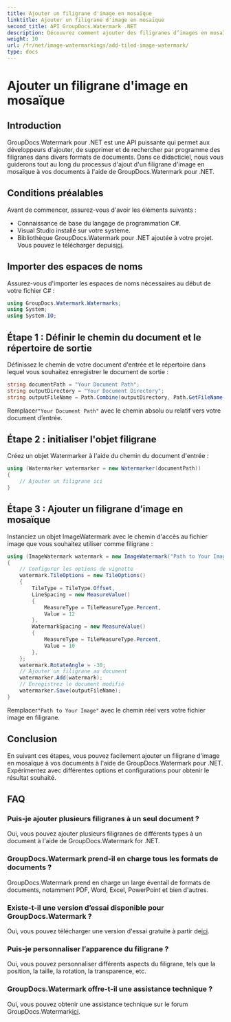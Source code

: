 ```yaml
---
title: Ajouter un filigrane d'image en mosaïque
linktitle: Ajouter un filigrane d'image en mosaïque
second_title: API GroupDocs.Watermark .NET
description: Découvrez comment ajouter des filigranes d’images en mosaïque à vos documents à l’aide de GroupDocs.Watermark for .NET. Facile, efficace et personnalisable.
weight: 10
url: /fr/net/image-watermarkings/add-tiled-image-watermark/
type: docs
---
```

# Ajouter un filigrane d'image en mosaïque

## Introduction
GroupDocs.Watermark pour .NET est une API puissante qui permet aux développeurs d'ajouter, de supprimer et de rechercher par programme des filigranes dans divers formats de documents. Dans ce didacticiel, nous vous guiderons tout au long du processus d'ajout d'un filigrane d'image en mosaïque à vos documents à l'aide de GroupDocs.Watermark pour .NET.
## Conditions préalables
Avant de commencer, assurez-vous d'avoir les éléments suivants :
- Connaissance de base du langage de programmation C#.
- Visual Studio installé sur votre système.
- Bibliothèque GroupDocs.Watermark pour .NET ajoutée à votre projet. Vous pouvez le télécharger depuis[ici](https://releases.groupdocs.com/Watermark/net/).

## Importer des espaces de noms
Assurez-vous d'importer les espaces de noms nécessaires au début de votre fichier C# :
```csharp
using GroupDocs.Watermark.Watermarks;
using System;
using System.IO;
```
## Étape 1 : Définir le chemin du document et le répertoire de sortie
Définissez le chemin de votre document d'entrée et le répertoire dans lequel vous souhaitez enregistrer le document de sortie :
```csharp
string documentPath = "Your Document Path";
string outputDirectory = "Your Document Directory";
string outputFileName = Path.Combine(outputDirectory, Path.GetFileName(documentPath));
```
 Remplacer`"Your Document Path"` avec le chemin absolu ou relatif vers votre document d’entrée.
## Étape 2 : initialiser l'objet filigrane
Créez un objet Watermarker à l'aide du chemin du document d'entrée :
```csharp
using (Watermarker watermarker = new Watermarker(documentPath))
{
    // Ajouter un filigrane ici
}
```
## Étape 3 : Ajouter un filigrane d’image en mosaïque
Instanciez un objet ImageWatermark avec le chemin d'accès au fichier image que vous souhaitez utiliser comme filigrane :
```csharp
using (ImageWatermark watermark = new ImageWatermark("Path to Your Image"))
{
    // Configurer les options de vignette
    watermark.TileOptions = new TileOptions()
    {
        TileType = TileType.Offset,
        LineSpacing = new MeasureValue()
        {
            MeasureType = TileMeasureType.Percent,
            Value = 12
        },
        WatermarkSpacing = new MeasureValue()
        {
            MeasureType = TileMeasureType.Percent,
            Value = 10
        },
    };
    watermark.RotateAngle = -30;
    // Ajouter un filigrane au document
    watermarker.Add(watermark);
    // Enregistrez le document modifié
    watermarker.Save(outputFileName);
}
```
 Remplacer`"Path to Your Image"` avec le chemin réel vers votre fichier image en filigrane.

## Conclusion
En suivant ces étapes, vous pouvez facilement ajouter un filigrane d'image en mosaïque à vos documents à l'aide de GroupDocs.Watermark pour .NET. Expérimentez avec différentes options et configurations pour obtenir le résultat souhaité.
## FAQ
### Puis-je ajouter plusieurs filigranes à un seul document ?
Oui, vous pouvez ajouter plusieurs filigranes de différents types à un document à l'aide de GroupDocs.Watermark for .NET.
### GroupDocs.Watermark prend-il en charge tous les formats de documents ?
GroupDocs.Watermark prend en charge un large éventail de formats de documents, notamment PDF, Word, Excel, PowerPoint et bien d'autres.
### Existe-t-il une version d’essai disponible pour GroupDocs.Watermark ?
 Oui, vous pouvez télécharger une version d'essai gratuite à partir de[ici](https://releases.groupdocs.com/).
### Puis-je personnaliser l’apparence du filigrane ?
Oui, vous pouvez personnaliser différents aspects du filigrane, tels que la position, la taille, la rotation, la transparence, etc.
### GroupDocs.Watermark offre-t-il une assistance technique ?
 Oui, vous pouvez obtenir une assistance technique sur le forum GroupDocs.Watermark[ici](https://forum.groupdocs.com/c/watermark/19).